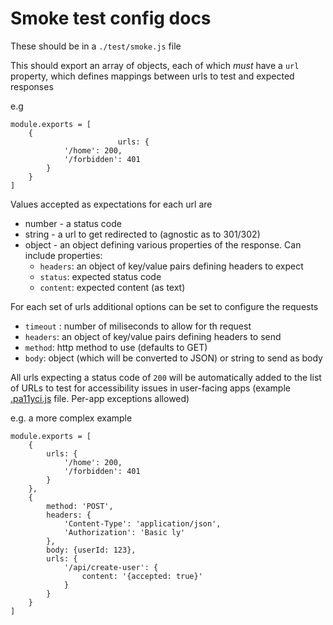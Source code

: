 # Smoke test config docs

These should be in a `./test/smoke.js` file


This should export an array of objects, each of which *must* have a `url` property, which defines mappings between urls to test and expected responses

e.g

```
module.exports = [
	{
						urls: {
			'/home': 200,
			'/forbidden': 401
		}
	}
]
```

Values accepted as expectations for each url are

- number - a status code
- string - a url to get redirected to (agnostic as to 301/302)
- object - an object defining various properties of the response. Can include properties:
	- `headers`: an object of key/value pairs defining headers to expect
	- `status`: expected status code
	- `content`: expected content (as text)


For each set of urls additional options can be set to configure the requests

- `timeout` : number of miliseconds to allow for th request
- `headers`: an object of key/value pairs defining headers to send
- `method`: http method to use (defaults to GET)
- `body`: object (which will be converted to JSON) or string to send as body

All urls expecting a status code of `200` will be automatically added to the list of URLs to test for accessibility issues in user-facing apps (example [.pa11yci.js](https://github.com/Financial-Times/next-article/blob/master/.pa11yci.js) file. Per-app exceptions allowed)

e.g. a more complex example
```
module.exports = [
	{
		urls: {
			'/home': 200,
			'/forbidden': 401
		}
	},
	{
		method: 'POST',
		headers: {
			'Content-Type': 'application/json',
			'Authorization': 'Basic ly'
		},
		body: {userId: 123},
		urls: {
			'/api/create-user': {
				content: '{accepted: true}'
			}
		}
	}
]
```
